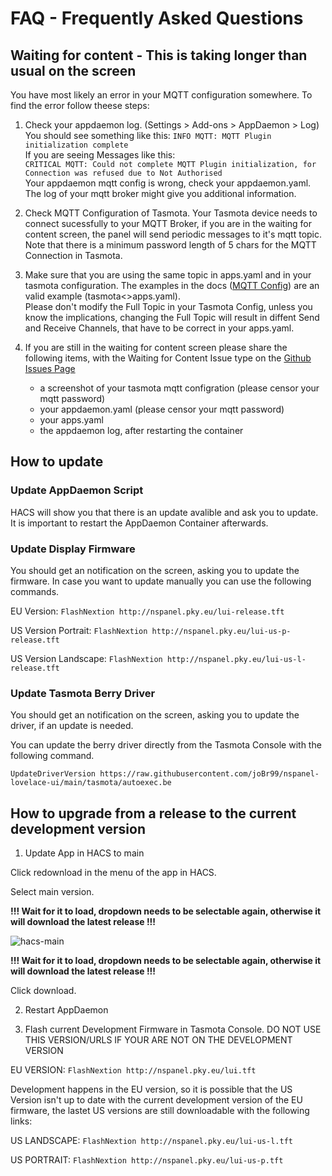 # FAQ - Frequently Asked Questions

## Waiting for content - This is taking longer than usual on the screen

You have most likely an error in your MQTT configuration somewhere. To find the error follow theese steps:

1. Check your appdaemon log. (Settings > Add-ons > AppDaemon > Log)
You should see something like this:
`INFO MQTT: MQTT Plugin initialization complete`  
If you are seeing Messages like this:  
`CRITICAL MQTT: Could not complete MQTT Plugin initialization, for Connection was refused due to Not Authorised`  
Your appdaemon mqtt config is wrong, check your appdaemon.yaml.  
The log of your mqtt broker might give you additional information.  

2. Check MQTT Configuration of Tasmota.
Your Tasmota device needs to connect sucessfully to your MQTT Broker, if you are in the waiting for content screen, the panel will send periodic messages to it's mqtt topic. Note that there is a minimum password length of 5 chars for the MQTT Connection in Tasmota.

3. Make sure that you are using the same topic in apps.yaml and in your tasmota configuration. 
The examples in the docs ([MQTT Config](https://docs.nspanel.pky.eu/configure_mqtt/)) are an valid example (tasmota<>apps.yaml).  
Please don't modify the Full Topic in your Tasmota Config, unless you know the implications, changing the Full Topic will result in diffent Send and Receive Channels, that have to be correct in your apps.yaml.

4. If you are still in the waiting for content screen please share the following items, with the Waiting for Content Issue type on the [Github Issues Page](https://github.com/joBr99/nspanel-lovelace-ui/issues/new/choose)

    - a screenshot of your tasmota mqtt configration (please censor your mqtt password)
    - your appdaemon.yaml (please censor your mqtt password)
    - your apps.yaml
    - the appdaemon log, after restarting the container
  

## How to update

### Update AppDaemon Script

HACS will show you that there is an update avalible and ask you to update. It is important to restart the AppDaemon Container afterwards.

### Update Display Firmware

You should get an notification on the screen, asking you to update the firmware. In case you want to update manually you can use the following commands.

EU Version: `FlashNextion http://nspanel.pky.eu/lui-release.tft`

US Version Portrait: `FlashNextion http://nspanel.pky.eu/lui-us-p-release.tft`

US Version Landscape: `FlashNextion http://nspanel.pky.eu/lui-us-l-release.tft`

### Update Tasmota Berry Driver

You should get an notification on the screen, asking you to update the driver, if an update is needed.

You can update the berry driver directly from the Tasmota Console with the following command.

`UpdateDriverVersion https://raw.githubusercontent.com/joBr99/nspanel-lovelace-ui/main/tasmota/autoexec.be`

## How to upgrade from a release to the current development version

1. Update App in HACS to main

Click redownload in the menu of the app in HACS.

Select main version.

**!!! Wait for it to load, dropdown needs to be selectable again, otherwise it will download the latest release !!!**

![hacs-main](img/hacs-main.png)

**!!! Wait for it to load, dropdown needs to be selectable again, otherwise it will download the latest release !!!**

Click download.

2. Restart AppDaemon

3. Flash current Development Firmware in Tasmota Console. DO NOT USE THIS VERSION/URLS IF YOUR ARE NOT ON THE DEVELOPMENT VERSION

EU VERSION: `FlashNextion http://nspanel.pky.eu/lui.tft`

Development happens in the EU version, so it is possible that the US Version isn't up to date with the current development version of the EU firmware, the lastet US versions are still downloadable with the following links:

US LANDSCAPE: `FlashNextion http://nspanel.pky.eu/lui-us-l.tft`

US PORTRAIT: `FlashNextion http://nspanel.pky.eu/lui-us-p.tft`
